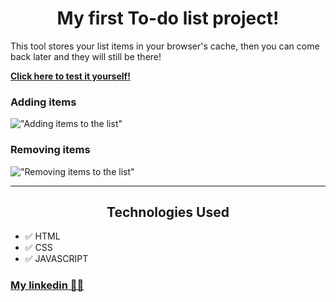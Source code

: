 <h1 align="center">My first To-do list project!</h1>

This tool stores your list items in your browser's cache, then you can come back later and they will still be there!

**[Click here to test it yourself!](https://erickmacena1.github.io/simple-to-do/)**

### Adding items
!["Adding items to the list"](https://github.com/erickmacena1/simple-to-do/blob/master/github/add-to-do.gif?raw=true)  

### Removing items
!["Removing items to the list"](https://github.com/erickmacena1/simple-to-do/blob/master/github/remove-to-do.gif?raw=true)

<hr>

<h2 align="center">Technologies Used</h2>

- ✅ HTML
- ✅ CSS
- ✅ JAVASCRIPT

### [My linkedin 👨‍💼](https://www.linkedin.com/in/erick-macena-94aa14160/)

